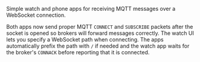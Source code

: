 Simple watch and phone apps for receiving MQTT messages over a WebSocket connection.

Both apps now send proper MQTT `CONNECT` and `SUBSCRIBE` packets after the socket is opened so brokers will forward messages correctly. The watch UI lets you specify a WebSocket path when connecting. The apps automatically prefix the path with `/` if needed and the watch app waits for the broker's `CONNACK` before reporting that it is connected.
